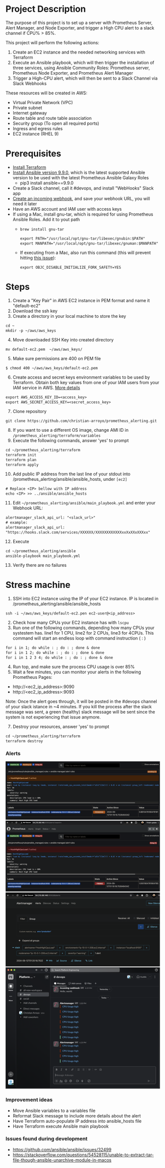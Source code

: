 # Project Description

The purpose of this project is to set up a server with Prometheus Server, Alert Manager, and Node Exporter, and trigger a High CPU alert to a slack channel if CPU% > 85%.

This project will perform the following actions:

1. Create an EC2 instance and the needed networking services with Terraform
2. Execute an Ansible playbook, which will then trigger the installation of three services, using Ansible Community Roles: Prometheus server, Prometheus Node Exporter, and Prometheus Alert Manager
3. Trigger a High-CPU alert, which will then be sent to a Slack Channel via Slack Webhooks

These resources will be created in AWS:
- Virtual Private Network (VPC)
- Private subnet
- Internet gateway
- Route table and route table association
- Security group (To open all required ports)
- Ingress and egress rules
- EC2 instance (RHEL 9)

# Prerequisites
- [Install Terraform](https://developer.hashicorp.com/terraform/install)
- [Install Ansible version 9.9.0](https://docs.ansible.com/ansible/latest/installation_guide/intro_installation.html), which is the latest supported Ansible version to be used with the latest Prometheus Ansible Galaxy Roles
    - pip3 install ansible==9.9.0 
- Create a Slack channel, call it #devops, and install "WebHooks" Slack app
- [Create an incoming webhook](https://api.slack.com/messaging/webhooks), and save your webhook URL, you will need it later
- Have an AWS account and IAM user with access keys
- If using a Mac, install gnu-tar, which is required for using Prometheus Ansible Roles. Add it to yout path
    -   ```
        brew install gnu-tar
        ```
        ```
        export PATH="/usr/local/opt/gnu-tar/libexec/gnubin:$PATH" export MANPATH="/usr/local/opt/gnu-tar/libexec/gnuman:$MANPATH"
        ```
    - If executing from a Mac, also run this command (this will prevent hitting [this issue](https://github.com/ansible/ansible/issues/32499)):
        ```
        export OBJC_DISABLE_INITIALIZE_FORK_SAFETY=YES
        ```


# Steps

1. Create a "Key Pair" in AWS EC2 instance in PEM format and name it "default-ec2"
2. Download the ssh key
3. Create a directory in your local machine to store the key 
```
cd ~
mkdir -p ~/aws/aws_keys
```
4. Move downloaded SSH Key into created directory
```
mv default-ec2.pem  ~/aws/aws_keys/
```
5. Make sure permissions are 400 on PEM file
```
$ chmod 400 ~/aws/aws_keys/default-ec2.pem
```
6. Create access and secret keys environment variables to be used by Terraform. Obtain both key values from one of your IAM users from your IAM service in AWS. [More details](https://docs.aws.amazon.com/cli/v1/userguide/cli-configure-envvars.html)
```
export AWS_ACCESS_KEY_ID=<access_key>
export AWS_SECRET_ACCESS_KEY=<secret_access_key>
```
7. Clone repository
```
git clone https://github.com/christian-arroyo/prometheus_alerting.git
```

8. If you want to use a different OS image, change AMI ID in `/prometheus_alerting/terraform/variables`
9. Execute the following commands, answer 'yes' to prompt
```
cd ~/prometheus_alerting/terraform
terraform init
terraform plan
terraform apply
```
10. Add public IP address from the last line of your stdout into /prometheus_alerting/ansible/ansible_hosts, under `[ec2]`
```
# Replace <IP> bellow with IP address
echo <IP> >> ../ansible/ansible_hosts
```
11. Edit `~/prometheus_alerting/ansible/main_playbook.yml` and enter your Webhook URL:
```
alertmanager_slack_api_url: "<slack_url>"
# example:
alertmanager_slack_api_url: "https://hooks.slack.com/services/XXXXXX/XXXXXXXXXXXXxxXxXXxXXXxx"
```
12. Execute
```
cd ~/prometheus_alerting/ansible
ansible-playbook main_playbook.yml
```

13. Verify there are no failures

# Stress machine

1. SSH into EC2 instance using the IP of your EC2 instance. IP is located in /prometheus_alerting/ansible/ansible_hosts
```
ssh -i ~/aws/aws_keys/default-ec2.pen ec2-user@<ip_address>
```
2. Check how many CPUs your EC2 instance has with `lscpu`
3. Run one of the following commands, depending how many CPUs your systestem has. line1 for 1 CPU, line2 for 2 CPUs, line3 for 4CPUs. This command will start an endless loop with command instruction ( : )
```
for i in 1; do while : ; do : ; done & done
for i in 1 2; do while : ; do : ; done & done
for i in 1 2 3 4; do while : ; do : ; done & done
```

4. Run top, and make sure the process CPU usage is over 85%
5. Wait a few minutes, you can monitor your alerts in the following Prometheus Pages:
- http://<ec2_ip_address>:9090 
- http://<ec2_ip_address>:9093 

Note: Once the alert goes through, it will be posted in the #devops channel of your slack istance in ~4 minutes. If you kill the process after the slack message was sent, a green (healthy) slack message will be sent since the system is not experiencing that issue anymore. 

7. Destroy your resources, answer 'yes' to prompt
```
cd ~/prometheus_alerting/terraform
terraform destroy
```

### Alerts

![Alt text](https://github.com/christian-arroyo/prometheus_alerting/blob/main/screenshots/pending.png?raw=true)
![Alt text](https://github.com/christian-arroyo/prometheus_alerting/blob/main/screenshots/firing.png?raw=true)
![Alt text](https://github.com/christian-arroyo/prometheus_alerting/blob/main/screenshots/am.png?raw=true)
![Alt text](https://github.com/christian-arroyo/prometheus_alerting/blob/main/screenshots/slack.png?raw=true)

### Improvement ideas
- Move Ansible variables to a variables file
- Reformat Slack message to include more details about the alert
- Have Terraform auto-populate IP address into ansible_hosts file
- Have Terraform execute Ansible main playbook

### Issues found during development 
- https://github.com/ansible/ansible/issues/32499
- https://stackoverflow.com/questions/54528115/unable-to-extract-tar-file-though-ansible-unarchive-module-in-macos

